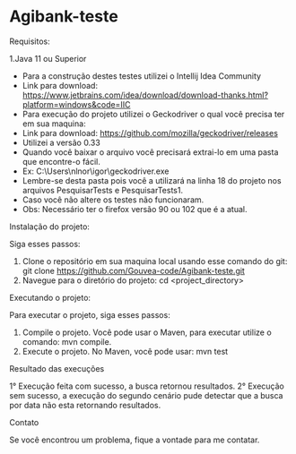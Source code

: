 # Agibank-teste

Requisitos:

1.Java 11 ou Superior
- Para a construção destes testes utilizei o Intellij Idea Community
- Link para download: https://www.jetbrains.com/idea/download/download-thanks.html?platform=windows&code=IIC
- Para execução do projeto utilizei o Geckodriver o qual você precisa ter em sua maquina:
- Link para download: https://github.com/mozilla/geckodriver/releases
- Utilizei a versão 0.33
- Quando você baixar o arquivo você precisará extrai-lo em uma pasta que encontre-o fácil.
- Ex: C:\\Users\\nlnor\\igor\\geckodriver.exe
- Lembre-se desta pasta pois você a utilizará na linha 18 do projeto nos arquivos PesquisarTests e PesquisarTests1.
- Caso você não altere os testes não funcionaram.
- Obs: Necessário ter o firefox versão 90 ou 102 que é a atual.

Instalação do projeto:

Siga esses passos:
1. Clone o repositório em sua maquina local usando esse comando do git: git clone https://github.com/Gouvea-code/Agibank-teste.git
2. Navegue para o diretório do projeto: cd <project_directory>

Executando o projeto: 

Para executar o projeto, siga esses passos:
1. Compile o projeto. Você pode usar o Maven, para executar utilize o comando: mvn compile.
2. Execute o projeto. No Maven, você pode usar: mvn test

Resultado das execuções

1° Execução feita com sucesso, a busca retornou resultados.
2° Execução sem sucesso, a execução do segundo cenário pude detectar que a busca por data não esta retornando resultados.

Contato

Se você encontrou um problema, fique a vontade para me contatar.
